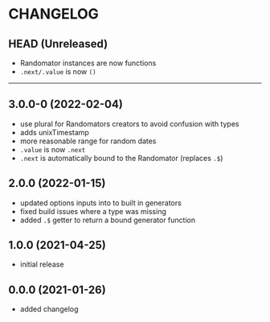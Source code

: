 CHANGELOG
=========

## HEAD (Unreleased)

* Randomator instances are now functions
* `.next/.value` is now `()`

---

## 3.0.0-0 (2022-02-04)

* use plural for Randomators creators to avoid confusion with types
* adds unixTimestamp
* more reasonable range for random dates
* `.value` is now `.next`
* `.next` is automatically bound to the Randomator (replaces `.$`)

## 2.0.0 (2022-01-15)

* updated options inputs into to built in generators
* fixed build issues where a type was missing
* added `.$` getter to return a bound generator function

## 1.0.0 (2021-04-25)
* initial release

## 0.0.0 (2021-01-26)

* added changelog

